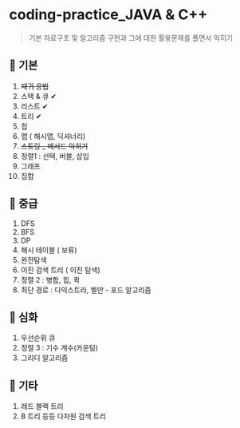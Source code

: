 # coding-practice_JAVA & C++

> 기본 자료구조 및 알고리즘 구현과 그에 대한 활용문제를 풀면서 익히기

## 📌 기본

1. ~~재귀 용법~~
2. 스택 & 큐 ✔
3. 리스트 ✔
4. 트리 ✔
5. 힙
6. 맵 ( 해시맵, 딕셔너리)
7. ~~스트링 _ 메서드 익히기~~ 
8. 정렬1 : 선택, 버블, 삽입
9. 그래프
10. 집합

## 📌 중급

1. DFS
2. BFS
3. DP
4. 해시 테이블 ( 보류)
5. 완전탐색
6. 이진 검색 트리 ( 이진 탐색)
7. 정렬 2 : 병합, 힙, 퀵
8. 최단 경로 : 다익스트라, 벨만 - 포드 알고리즘 

## 📌 심화

1. 우선순위 큐
2. 정렬 3 : 기수 계수(카운팅)
3. 그리디 알고리즘

## 📌 기타

1. 레드 블랙 트리
2. B 트리 등등 다차원 검색 트리
